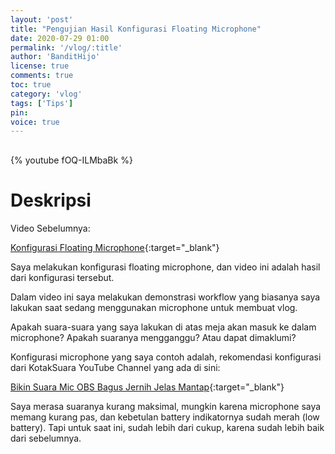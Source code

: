 ```yaml
---
layout: 'post'
title: "Pengujian Hasil Konfigurasi Floating Microphone"
date: 2020-07-29 01:00
permalink: '/vlog/:title'
author: 'BanditHijo'
license: true
comments: true
toc: true
category: 'vlog'
tags: ['Tips']
pin:
voice: true
---
```


<div style="margin-top:30px;"></div>

{% youtube fOQ-ILMbaBk %}

# Deskripsi

Video Sebelumnya:

[Konfigurasi Floating Microphone](https://youtu.be/nK7v9Cv8v4o){:target="_blank"}

Saya melakukan konfigurasi floating microphone, dan video ini adalah hasil dari konfigurasi tersebut.

Dalam video ini saya melakukan demonstrasi workflow yang biasanya saya lakukan saat sedang menggunakan microphone untuk membuat vlog.

Apakah suara-suara yang saya lakukan di atas meja akan masuk ke dalam microphone? Apakah suaranya mengganggu? Atau dapat dimaklumi?

Konfigurasi microphone yang saya contoh adalah, rekomendasi konfigurasi dari KotakSuara YouTube Channel yang ada di sini:

[Bikin Suara Mic OBS Bagus Jernih Jelas Mantap](https://youtu.be/IANt9Ko9fNw){:target="_blank"}

Saya merasa suaranya kurang maksimal, mungkin karena microphone saya memang kurang pas, dan kebetulan battery indikatornya sudah merah (low battery). Tapi untuk saat ini, sudah lebih dari cukup, karena sudah lebih baik dari sebelumnya.
